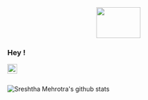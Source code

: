 
<center><img src="https://media.giphy.com/media/OkJat1YNdoD3W/giphy.gif" width="100px" height="70px"></center>

### Hey !
<a href="https://www.linkedin.com/in/sreshtha-mehrotra-1968a7193/">
  <img align="left" alt="Sreshtha's Linkedin" width="22px" src="https://cdn.jsdelivr.net/npm/simple-icons@v3/icons/linkedin.svg" />
</a>
<br />
<br />

![Sreshtha Mehrotra's github stats](https://github-readme-stats.vercel.app/api?username=sreshtha10&hide=issues,prs&show_icons=true&count_private=true)

